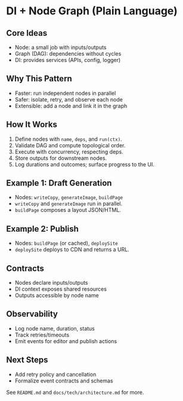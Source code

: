 # DI + Node Graph (Plain Language)

## Core Ideas

- Node: a small job with inputs/outputs
- Graph (DAG): dependencies without cycles
- DI: provides services (APIs, config, logger)

## Why This Pattern

- Faster: run independent nodes in parallel
- Safer: isolate, retry, and observe each node
- Extensible: add a node and link it in the graph

## How It Works

1. Define nodes with `name`, `deps`, and `run(ctx)`.
2. Validate DAG and compute topological order.
3. Execute with concurrency, respecting deps.
4. Store outputs for downstream nodes.
5. Log durations and outcomes; surface progress to the UI.

## Example 1: Draft Generation

- Nodes: `writeCopy`, `generateImage`, `buildPage`
- `writeCopy` and `generateImage` run in parallel.
- `buildPage` composes a layout JSON/HTML.

## Example 2: Publish

- Nodes: `buildPage` (or cached), `deploySite`
- `deploySite` deploys to CDN and returns a URL.

## Contracts

- Nodes declare inputs/outputs
- DI context exposes shared resources
- Outputs accessible by node name

## Observability

- Log node name, duration, status
- Track retries/timeouts
- Emit events for editor and publish actions

## Next Steps

- Add retry policy and cancellation
- Formalize event contracts and schemas

See `README.md` and `docs/tech/architecture.md` for more.
